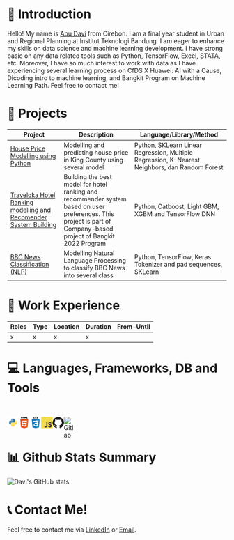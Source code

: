 # 💬 Introduction
Hello! My name is [Abu Davi](https://www.linkedin.com/in/abudavi/) from Cirebon. I am a final year student in Urban and Regional Planning at Institut Teknologi Bandung. I am eager to enhance my skills on data science and machine learning development. I have strong basic on any data related tools such as Python, TensorFlow, Excel, STATA, etc. Moreover, I have so much interest to work with data as I have experiencing several learning process on CfDS X Huawei: AI with a Cause, Dicoding intro to machine learning, and Bangkit Program on Machine Learning Path. Feel free to contact me!

# 📌 Projects
Project | Description | Language/Library/Method
--- | --- | --- 
[House Price Modelling using Python](https://github.com/Abudavi700/House_price_modelling_using_python) | Modelling and predicting house price in King County using several model | Python, SKLearn Linear Regression, Multiple Regression, K-Nearest Neighbors, dan Random Forest
[Traveloka Hotel Ranking modelling and Recomender System Building](https://github.com/Next-Hotel) | Building the best model for hotel ranking and recommender system based on user preferences. This project is part of Company-based project of Bangkit 2022 Program | Python, Catboost, Light GBM, XGBM and TensorFlow DNN
[BBC News Classification (NLP)](https://github.com/Abudavi700/bbc-news-classification-using-tensorflow) | Modelling Natural Language Processing to classify BBC News into several class | Python, TensorFlow, Keras Tokenizer and pad sequences, SKLearn

# 💼 Work Experience
Roles | Type | Location | Duration | From-Until
--- | --- | --- | --- | ---
x | x | x | x

# 💻 Languages, Frameworks, DB and Tools

<br />

[<img align="left" alt="Visual Studio Code" width="26px" src="https://raw.githubusercontent.com/github/explore/80688e429a7d4ef2fca1e82350fe8e3517d3494d/topics/python/python.png" />](https://www.python.org/)
[<img align="left" alt="HTML5" width="26px" src="https://raw.githubusercontent.com/github/explore/80688e429a7d4ef2fca1e82350fe8e3517d3494d/topics/html/html.png" />](https://en.wikipedia.org/wiki/HTML5)
[<img align="left" alt="CSS3" width="26px" src="https://raw.githubusercontent.com/github/explore/80688e429a7d4ef2fca1e82350fe8e3517d3494d/topics/css/css.png" />](https://en.wikipedia.org/wiki/CSS)
[<img align="left" alt="JavaScript" width="26px" src="https://raw.githubusercontent.com/github/explore/80688e429a7d4ef2fca1e82350fe8e3517d3494d/topics/javascript/javascript.png" />](https://en.wikipedia.org/wiki/JavaScript)
[<img align="left" alt="GitHub" width="26px" src="https://raw.githubusercontent.com/github/explore/78df643247d429f6cc873026c0622819ad797942/topics/github/github.png" />](https://github.com/)
[<img align="left" alt="Gitlab" width="26px" src="https://avatars.githubusercontent.com/u/1086321?s=400&v=4" />](https://github.com/)

<br />
<br />


# 📊 Github Stats Summary
![Davi's GitHub stats](https://github-readme-stats.vercel.app/api?username=abudavi700&show_icons=true&theme=radical)

# 📞 Contact Me!
Feel free to contact me via [LinkedIn](https://www.linkedin.com/in/abudavi/) or [Email](mailto:abudavi700@gmail.com).
